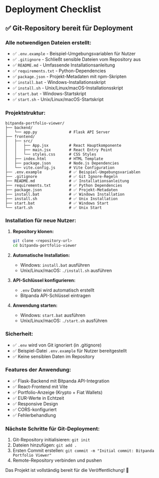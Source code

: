 # Deployment Checklist

## ✅ Git-Repository bereit für Deployment

### Alle notwendigen Dateien erstellt:

- ✅ `.env.example` - Beispiel-Umgebungsvariablen für Nutzer
- ✅ `.gitignore` - Schließt sensible Dateien vom Repository aus
- ✅ `README.md` - Umfassende Installationsanleitung
- ✅ `requirements.txt` - Python-Dependencies
- ✅ `package.json` - Projekt-Metadaten mit npm-Skripten
- ✅ `install.bat` - Windows-Installationsskript
- ✅ `install.sh` - Unix/Linux/macOS-Installationsskript
- ✅ `start.bat` - Windows-Startskript
- ✅ `start.sh` - Unix/Linux/macOS-Startskript

### Projektstruktur:
```
bitpanda-portfolio-viewer/
├── backend/
│   └── app.py              # Flask API Server
├── frontend/
│   ├── src/
│   │   ├── App.jsx         # React Hauptkomponente
│   │   ├── main.jsx        # React Entry Point
│   │   └── styles.css      # CSS Styles
│   ├── index.html          # HTML Template
│   ├── package.json        # Node.js Dependencies
│   └── vite.config.js      # Vite Configuration
├── .env.example            # ✅ Beispiel-Umgebungsvariablen
├── .gitignore              # ✅ Git Ignore-Regeln
├── README.md               # ✅ Installationsanleitung
├── requirements.txt        # ✅ Python Dependencies
├── package.json            # ✅ Projekt-Metadaten
├── install.bat             # ✅ Windows Installation
├── install.sh              # ✅ Unix Installation
├── start.bat               # ✅ Windows Start
└── start.sh                # ✅ Unix Start
```

### Installation für neue Nutzer:

1. **Repository klonen:**
   ```bash
   git clone <repository-url>
   cd bitpanda-portfolio-viewer
   ```

2. **Automatische Installation:**
   - Windows: `install.bat` ausführen
   - Unix/Linux/macOS: `./install.sh` ausführen

3. **API-Schlüssel konfigurieren:**
   - `.env` Datei wird automatisch erstellt
   - Bitpanda API-Schlüssel eintragen

4. **Anwendung starten:**
   - Windows: `start.bat` ausführen
   - Unix/Linux/macOS: `./start.sh` ausführen

### Sicherheit:
- ✅ `.env` wird von Git ignoriert (in .gitignore)
- ✅ Beispiel-Datei `.env.example` für Nutzer bereitgestellt
- ✅ Keine sensiblen Daten im Repository

### Features der Anwendung:
- ✅ Flask-Backend mit Bitpanda API-Integration
- ✅ React-Frontend mit Vite
- ✅ Portfolio-Anzeige (Krypto + Fiat Wallets)
- ✅ EUR-Werte in Echtzeit
- ✅ Responsive Design
- ✅ CORS-konfiguriert
- ✅ Fehlerbehandlung

### Nächste Schritte für Git-Deployment:
1. Git-Repository initialisieren: `git init`
2. Dateien hinzufügen: `git add .`
3. Ersten Commit erstellen: `git commit -m "Initial commit: Bitpanda Portfolio Viewer"`
4. Remote-Repository verbinden und pushen

Das Projekt ist vollständig bereit für die Veröffentlichung! 🚀
